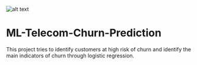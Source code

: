 ![alt text](https://github.com/AbhishekKumar-0311/Micro-Projects/blob/main/ML-Telecom-Churn-Prediction/img/churn.png?raw=true)
# ML-Telecom-Churn-Prediction
 This project tries to identify customers at high risk of churn and identify the main indicators of churn through logistic regression.
